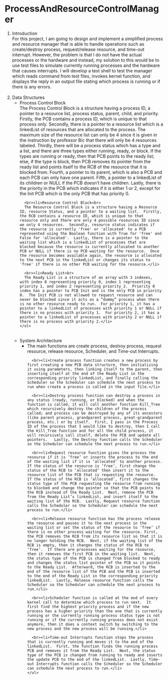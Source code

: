 ProcessAndResourceControlManager
================================
<ol>
  <li>Introduction<br> 
  For this project, I am going to design and implement a simplified process and resource manager that is able to handle operations such as create/destroy process, request/release resource, and time-out interrupt.  However, the problem is that I do not have the actual processes or the hardware and instead, my solution to this would be to use test files to simulate currently running processes and the hardware that causes interrupts.  I will develop a test shell to test the manager which reads command from test files, invokes kernel function, and displays the reply in an output file stating which process is running or if there is any errors.
  </li>
  <br><li>Data Structures
    <ul>
      <li>Process Control Block<br>
      The Process Control Block is a structure having a process ID, a pointer to a resource list, process status, parent, child, and priority.  Firstly, the PCB contains a process ID, which is unique to that process only.  Secondly, there is a pointer to a resource list which is a linkedList of resources that are allocated to the process.  The maximum size of the resource list can only be 4 since it is given in the instruction by professor Bic that there will only be 4 resources labeled.  Thirdly, there will be a process status which has a type and a list, and there are three types either running, ready, or block.  If the types are running or ready, then that PCB points to the ready list; else, if the type is block, then PCB removes its pointer from the ready list and points itself to the RCB of the resource that it is blocked from.  Fourth, a pointer to its parent, which is also a PCB and each PCB can only have one parent.  Fifth, a pointer to a linkedList of its children or NULL if the PCB doesn’t have children.  Lastly, there is the priority in the PCB which indicates if it is either 1 or 2, except for the Init PCB which is the only PCB that has priority 0.</li>
      
      <br><li>Resource Control Block<br>
      The Resource Control Block is a structure having a Resource ID, resource Status, and a pointer to a waiting list.  Firstly, the RCB contains a resource ID, which is unique to that resource only and there are only 4 possible resources ID since we only 4 resources.  Secondly, resource status indicates if the resource is currently 'free' or 'allocated' to a PCB represented using the Boolean function with True for 'free' and False for 'allocated'.  Lastly, there is a pointer to the waiting list which is a linkedList of processes that are blocked because the resource is currently allocated to another PCB or NULL if there is no PCB waiting for the resource.  Once the resource becomes available again, the resource is allocated to the next PCB in the linkedList or changes its status to 'free' if there is no other PCB waiting for the resource.</li>
      
      <br><li>Ready List<br>
      The Ready List is a structure of an array with 3 indexes, with index 0 representing priority 0, index 1 representing priority 1, and index 2 representing priority 2.  Priority 0 index has a pointer to PCB Init and is the only PCB in priority 0.  The Init PCB is not allowed to request resource and can never be blocked since it acts as a “dummy” process when there is no other resource ready to run.  For priority 1, it has a pointer to a linkedList of processes with priority 1 or NULL if there is no process with priority 1.  For priority 2, it has a pointer to a linkedList of processes with priority 2 or NULL if there is no process with priority 2.</li>   
    </ul> 
  </li>
  <br><li>System Architecture
    <ul>
      <li>The main functions are create process, destroy process, request resource, release resource, Scheduler, and Time-out Interrupts.</li>  
      
      <br><li>Create process function creates a new process by first creating a new PCB data structure, then initializing it using parameters, then linking itself to the parent, then inserting itself at the end of the Ready List in the corresponding priority linkedList, and finally calling the Scheduler so the Scheduler can schedule the next process to run when create a process is called in the input file.</li>  
      
      <br><li>Destroy process function can destroy a process in any status (ready, running, or blocked) and when the function is called, it will call another function Kill_Tree which recursively destroy the children of the process called; and process can be destroyed by any of its ancestors (like parent process, grandparent process, great-grandparent process, etc.) or by itself.  First, I pass in the Process ID of the process that I would like to destroy, then I call the Kill_Tree function and for all the child process, it will recursively call itself, delete the PCB and update all pointers.   Lastly, the Destroy function calls the Scheduler so the Scheduler can schedule the next process to run.</li>
      
      <br><li>Request resource function gives the process the resource if it is ‘free’ or inserts the process to the end of the waiting list if it is ‘allocated’ to another process.  If the status of the resource is ‘free’, first change the status of the RCB to ‘allocated’ then insert it to the resource list of the PCB that is requesting the resource.  If the status of the RCB is ‘allocated’, first changes the status type of the PCB requesting the resource from running to blocked and change the pointer so that the PCB points to the RCB instead of the Ready List.  Next, remove the PCB from the Ready List’s linkedList, and insert itself to the waiting list of the RCB.  Lastly, Request resource function calls the Scheduler so the Scheduler can schedule the next process to run.</li>
      
      <br><li>Release resource function has the process release the resource and passes it to the next process in the waiting list or set the status of the resource to ‘free’ if there is no other process waiting for the resource. First, the PCB removes the RCB from its resource list so that it is no longer holding the RCB.  Next, if the waiting list of the RCB is empty, then it changes the status of the RCB to ‘free’.  If there are processes waiting for the resource, then it removes the first PCB in the waiting list.  Next, the status type of the PCB is changed from blocked to ready and changes the status list pointer of the PCB so it points to the Ready List.  Afterward, the RCB is inserted to the end of the resource list of the PCB and the PCB is inserted to the end of the Ready List in the corresponding priority linkedList.  Lastly, Release resource function calls the Scheduler so the Scheduler can schedule the next process to run.</li>
      
      <br><li>Scheduler function is called at the end of every kernel call to determine which process to run next.  It first find the highest priority process and if the new process has a higher priority than the one that is currently running or the currently running process status type is not running or if the currently running process does not exist anymore, then it does a context switch by switching to the new process and the new process will be running.</li> 
      
      <br><li>Time-out Interrupts function stops the process that is currently running and moves it to the end of the linkedList.  First, the function finds the running process PCB and removes it from the Ready List.  Next, the status type of the PCB is changed from running to ready and inserts the update PCB to the end of the linkedList.  Lastly, Time-out Interrupts function calls the Scheduler so the Scheduler can schedule the next process to run.</li>
    </ul> 
  </li>   
</ol>